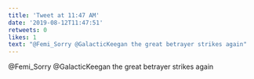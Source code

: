 ```yaml
---
title: 'Tweet at 11:47 AM'
date: '2019-08-12T11:47:51'
retweets: 0
likes: 1
text: "@Femi_Sorry @GalacticKeegan the great betrayer strikes again"
---
```

@Femi_Sorry @GalacticKeegan the great betrayer strikes again